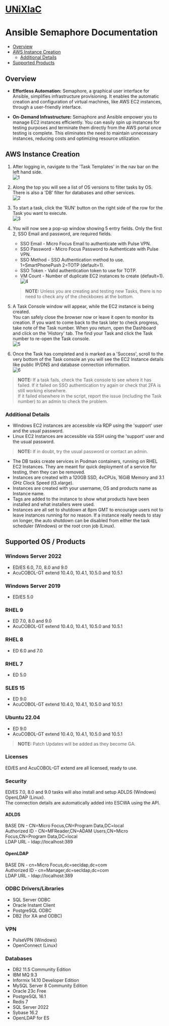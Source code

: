 # [UNiXIaC](https://github.com/UNiXMIT/UNiXIaC)
# Ansible Semaphore Documentation

- [Overview](#overview)
- [AWS Instance Creation](#aws-instance-creation)
    - [Additional Details](#additional-details)
- [Supported Products](#supported-os--products)

## Overview
- **Effortless Automation:** Semaphore, a graphical user interface for Ansible, simplifies infrastructure provisioning. It enables the automatic creation and configuration of virtual machines, like AWS EC2 instances, through a user-friendly interface.  

- **On-Demand Infrastructure:** Semaphore and Ansible empower you to manage EC2 instances efficiently. You can easily spin up instances for testing purposes and terminate them directly from the AWS portal once testing is complete. This eliminates the need to maintain unnecessary instances, reducing costs and optimizing resource utilization.  

## AWS Instance Creation
1. After logging in, navigate to the 'Task Templates' in the nav bar on the left hand side.   
![1](images/1.png)  

2. Along the top you will see a list of OS versions to filter tasks by OS. There is also a 'DB' filter for databases and other services.  
![2](images/2.png)  

3. To start a task, click the 'RUN' button on the right side of the row for the Task you want to execute.  
![3](images/3.png)  

4. You will now see a pop-up window showing 5 entry fields. Only the first 2, SSO Email and password, are required fields.  
    - SSO Email - Micro Focus Email to authenticate with Pulse VPN.  
    - SSO Password - Micro Focus Password to Authenticate with Pulse VPN.  
    - SSO Method - SSO Authentication method to use. 1=SmartPhonePush 2=TOTP (default=1).  
    - SSO Token - Valid authentication token to use for TOTP.  
    - VM Count - Number of duplicate EC2 instances to create (default=1).  
![4](images/4.png)  

    > **NOTE:** Unless you are creating and testing new Tasks, there is no need to check any of the checkboxes at the bottom.  

5. A Task Console window will appear, while the EC2 instance is being created.  
   You can safely close the browser now or leave it open to monitor its creation.  If you want to come back to the task later to check progress, take note of the Task number. When you return, open the Dashboard and click on the 'History' tab. The find your Task and click the Task number to re-open the Task console.  
![5](images/5.png)

6. Once the Task has completed and is marked as a 'Success', scroll to the very bottom of the Task console an you will see the EC2 Instance details like public IP/DNS and database connection information.  
![6](images/6.png)

> **NOTE:** If a task fails, check the Task console to see where it has failed. If it failed on SSO authentication try again or check that 2FA is still working elsewhere.  
> If it failed elsewhere in the script, report the issue (including the Task number) to an admin to check the problem.  

### Additional Details
- Windows EC2 instances are accessible via RDP using the 'support' user and the usual password.  
- Linux EC2 Instances are accessible via SSH using the 'support' user and the usual password. 
> **NOTE:** If in doubt, try the usual password or contact an admin.  
- The DB tasks create services in Podman containers, running on RHEL EC2 Instances. They are meant for quick deployment of a service for testing, then they can be removed.   
- Instances are created with a 120GB SSD, 4vCPUs, 16GiB Memory and 3.1 GHz Clock Speed (t3.xlarge).  
- Instances are created with your username, OS and products name as Instance name.  
- Tags are added to the instance to show what products have been installed and what installers were used.  
- Instances are all set to shutdown at 8pm GMT to encourage users not to leave instances running for no reason. If a instance really needs to stay on longer, the auto shutdown can be disabled from either the task scheduler (Windows) or the root cron job (Linux).  

## Supported OS / Products
### Windows Server 2022
- ED/ES 6.0, 7.0, 8.0 and 9.0   
- AcuCOBOL-GT extend 10.4.0, 10.4.1, 10.5.0 and 10.5.1  

### Windows Server 2019
- ED/ES 5.0  

### RHEL 9
- ED 7.0, 8.0 and 9.0  
- AcuCOBOL-GT extend 10.4.0, 10.4.1, 10.5.0 and 10.5.1  

### RHEL 8
- ED 6.0 and 7.0  

### RHEL 7
- ED 5.0

### SLES 15
- ED 9.0
- AcuCOBOL-GT extend 10.4.0, 10.4.1, 10.5.0 and 10.5.1  

### Ubuntu 22.04
- ED 9.0
- AcuCOBOL-GT extend 10.4.0, 10.4.1, 10.5.0 and 10.5.1  

> **NOTE:** Patch Updates will be added as they become GA.  

### Licenses
ED/ES and AcuCOBOL-GT extend are all licensed, ready to use.  

### Security
ED/ES 7.0, 8.0 and 9.0 tasks will also install and setup ADLDS (Windows) OpenLDAP (Linux).  
The connection details are automatically added into ESCWA using the API.  

#### ADLDS
BASE DN - CN=Micro Focus,CN=Program Data,DC=local  
Authorized ID - CN=MFReader,CN=ADAM Users,CN=Micro Focus,CN=Program Data,DC=local  
LDAP URL - ldap://localhost:389  

#### OpenLDAP
BASE DN - cn=Micro Focus,dc=secldap,dc=com   
Authorized ID - cn=Manager,dc=secldap,dc=com  
LDAP URL - ldap://localhost:389  

### ODBC Drivers/Libraries
- SQL Server ODBC
- Oracle Instant Client
- PostgreSQL ODBC
- DB2 (for XA and ODBC) 

### VPN
- PulseVPN (Windows)
- OpenConnect (Linux)

### Databases
- DB2 11.5 Community Edition  
- IBM MQ 9.3 
- Informix 14.10 Developer Edition 
- MySQL Server 8 Community Edition 
- Oracle 23c Free 
- PostgreSQL 16.1 
- Redis 7 
- SQL Server 2022 
- Sybase 16.2 
- OpenLDAP for ES